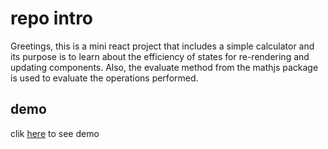 # repo intro
Greetings, this is a mini react project that includes a simple calculator and its purpose is to learn about the efficiency of states for re-rendering and updating components. Also, the evaluate method from the mathjs package is used to evaluate the operations performed.
## demo
clik [here](https://calculator-caw6ncnjq-amir-kasraeians-projects.vercel.app) to see demo